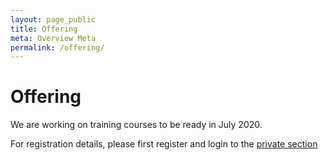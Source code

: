 ```yaml
---
layout: page_public
title: Offering
meta: Overview Meta
permalink: /offering/
---
```


# Offering

We are working on training courses to be ready in July 2020.

For registration details, please first register and login to the [private section](/ecl/register/)  



